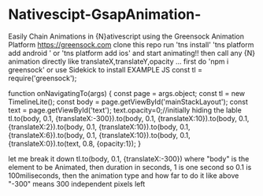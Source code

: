 # Nativescipt-GsapAnimation-
Easily Chain Animations in {N}ativescript
using the Greensock Animation Platform https://greensock.com
clone this repo run 'tns install'
'tns platform add android '
or 'tns platform add ios'
and start animating!!
then call any {N} animation directly like  translateX,translateY,opacity ...
first do 'npm i greensock'
or use Sidekick to install 
EXAMPLE  JS
const tl = require('greensock');

function onNavigatingTo(args) {
const page = args.object;
const tl = new TimelineLite();
const body = page.getViewById('mainStackLayout');
const text =  page.getViewById('text');
text.opacity=0;//initially hiding the lable
tl.to(body, 0.1, {translateX:-300}).to(body, 0.1, {translateX:10}).to(body, 0.1, {translateX:2}).to(body, 0.1, {translateX:10}).to(body, 0.1, {translateX:6}).to(body, 0.1, {translateX:10}).to(body, 0.1, {translateX:0}).to(text, 0.8, {opacity:1});
}

let me break it down
 tl.to(body, 0.1, {translateX:-300})
 where "body" is the element to be Animated, then duration in seconds, 1 is one second so 0.1 is 100miliseconds, then the animation type
 and how far to do it like above "-300" means 300 independent pixels left
